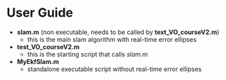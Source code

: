 # User Guide

- **slam.m** (non executable, needs to be called by **text_VO_courseV2.m**)
  - this is the main slam algorithm with real-time error ellipses
- **test_VO_courseV2.m**
  - this is the starting script that calls *slam.m*
- **MyEkfSlam.m**
  - standalone executable script without real-time error ellipses

